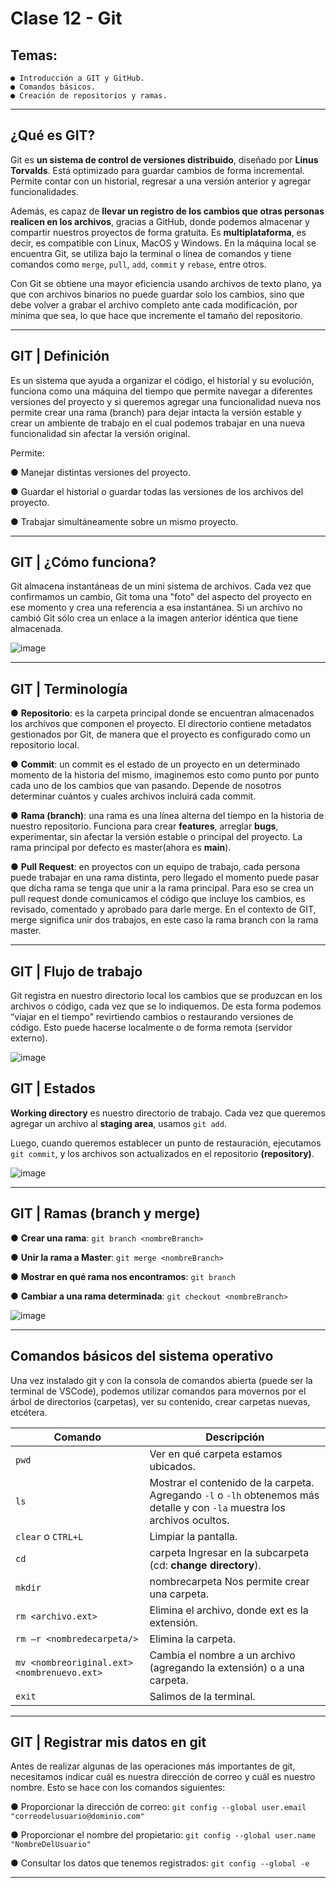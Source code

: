 # Clase 12 - Git

## Temas:

```
● Introducción a GIT y GitHub.
● Comandos básicos.
● Creación de repositorios y ramas.
```

---

## ¿Qué es GIT?

Git es **un sistema de control de versiones distribuido**, diseñado por **Linus Torvalds**. Está optimizado para guardar cambios de forma incremental. Permite contar con un historial, regresar a una versión anterior y agregar funcionalidades.

Además, es capaz de **llevar un registro de los cambios que otras personas realicen en los archivos**, gracias a GitHub, donde podemos almacenar y compartir nuestros proyectos de forma gratuita. Es **multiplataforma**, es decir, es compatible con Linux, MacOS y Windows. En la máquina local se encuentra Git, se utiliza bajo la terminal o línea de comandos y tiene comandos como ``merge``, ``pull``, ``add``, ``commit`` y ``rebase``, entre otros.

Con Git se obtiene una mayor eficiencia usando archivos de texto plano, ya que con archivos binarios no puede guardar solo los cambios, sino que debe volver a grabar el archivo completo ante cada modificación, por mínima que sea, lo que hace que incremente el tamaño del repositorio.

---

## GIT | Definición

Es un sistema que ayuda a organizar el código, el historial y su evolución, funciona como una máquina del tiempo que permite navegar a diferentes
versiones del proyecto y si queremos agregar una funcionalidad nueva nos permite crear una rama (branch) para dejar intacta la versión estable y crear un ambiente de trabajo en el cual podemos trabajar en una nueva funcionalidad sin afectar la versión original. 

Permite:

● Manejar distintas versiones del proyecto.

● Guardar el historial o guardar todas las versiones de los archivos del proyecto.

● Trabajar simultáneamente sobre un mismo proyecto.

---

## GIT | ¿Cómo funciona?

Git almacena instantáneas de un mini sistema de archivos. Cada vez que
confirmamos un cambio, Git toma una "foto" del aspecto del proyecto en ese
momento y crea una referencia a esa instantánea. Si un archivo no cambió
Git sólo crea un enlace a la imagen anterior idéntica que tiene almacenada.

![image](https://github.com/eugenia1984/CodoACodo-FS-Java/assets/72580574/1e295c83-8fe4-47a5-8fcc-78aa6727366c)

---

## GIT | Terminología

● **Repositorio**: es la carpeta principal donde se encuentran almacenados los archivos que componen el proyecto. El directorio contiene metadatos gestionados por Git, de manera que el proyecto es configurado como un repositorio local.

● **Commit**: un commit es el estado de un proyecto en un determinado momento de la historia del mismo, imaginemos esto como punto por punto cada uno de los cambios que van pasando. Depende de nosotros determinar cuántos y cuales archivos incluirá cada commit.

● **Rama (branch)**: una rama es una línea alterna del tiempo en la historia de nuestro repositorio. Funciona para crear **features**, arreglar **bugs**, experimentar, sin afectar la versión estable o principal del proyecto. La rama principal por defecto es master(ahora es **main**).

● **Pull Request**: en proyectos con un equipo de trabajo, cada persona puede trabajar en una rama distinta, pero llegado el momento puede
pasar que dicha rama se tenga que unir a la rama principal. Para eso se crea un pull request donde comunicamos el código que incluye los
cambios, es revisado, comentado y aprobado para darle merge. En el contexto de GIT, merge significa unir dos trabajos, en este caso la rama
branch con la rama master.

---

## GIT | Flujo de trabajo

Git registra en nuestro directorio
local los cambios que se produzcan
en los archivos o código, cada vez
que se lo indiquemos. De esta
forma podemos “viajar en el
tiempo” revirtiendo cambios o
restaurando versiones de código.
Esto puede hacerse localmente o de
forma remota (servidor externo).

![image](https://github.com/eugenia1984/CodoACodo-FS-Java/assets/72580574/bbc890b1-57a3-4c4a-a03d-06f80bc017a4)


## GIT | Estados

**Working directory** es nuestro directorio de trabajo. Cada vez que queremos agregar un archivo al **staging area**, usamos ``git add``.

Luego, cuando queremos establecer un punto de restauración, ejecutamos ``git commit``, y los archivos son actualizados en el repositorio **(repository)**.

![image](https://github.com/eugenia1984/CodoACodo-FS-Java/assets/72580574/6a0bd418-67be-4390-a6d5-10343b1a7e24)


---

## GIT | Ramas (branch y merge)

● **Crear una rama**: ``git branch <nombreBranch>``

● **Unir la rama a Master**: ``git merge <nombreBranch>``

● **Mostrar en qué rama nos encontramos**: ``git branch``

● **Cambiar a una rama determinada**: ``git checkout <nombreBranch>``

![image](https://github.com/eugenia1984/CodoACodo-FS-Java/assets/72580574/34e52b05-b654-4170-b646-304449cccf5f)


---

## Comandos básicos del sistema operativo

Una vez instalado git y con la consola de comandos abierta (puede ser la terminal de VSCode), podemos utilizar comandos para movernos por el árbol de directorios (carpetas), ver su contenido, crear carpetas nuevas, etcétera.

| Comando | Descripción |
| ------- | ----------- |
| ``pwd`` | Ver en qué carpeta estamos ubicados. |
| ``ls`` | Mostrar el contenido de la carpeta. Agregando ``-l`` o ``-lh`` obtenemos más detalle y con ``-la`` muestra los archivos ocultos. |
| ``clear`` o ``CTRL+L`` | Limpiar la pantalla. |
| ``cd`` | carpeta Ingresar en la subcarpeta (cd: **change directory**). |
| ``mkdir`` | nombrecarpeta Nos permite crear una carpeta. |
| ``rm <archivo.ext>`` | Elimina el archivo, donde ext es la extensión. |
| ``rm –r <nombredecarpeta/>`` | Elimina la carpeta. |
| ``mv <nombreoriginal.ext> <nombrenuevo.ext>`` | Cambia el nombre a un archivo (agregando la extensión) o a una carpeta. |
| ``exit`` | Salimos de la terminal. |

---

## GIT | Registrar mis datos en git

Antes de realizar algunas de las operaciones más importantes de git, necesitamos indicar cuál es nuestra dirección de correo y cuál es nuestro
nombre. Esto se hace con los comandos siguientes:

● Proporcionar la dirección de correo: ``git config --global user.email "correodelusuario@dominio.com"``

● Proporcionar el nombre del propietario: ``git config --global user.name "NombreDelUsuario"``

● Consultar los datos que tenemos registrados: ``git config --global -e``

---

